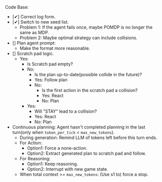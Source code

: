 Code Base:
- [✔] Correct log form.
- [✔] Switch to new seed list.
    - Problem 1: If the agent fails once, maybe POMDP is no longer the same as MDP.
    - Problem 2: Maybe optimal strategy can include collisions.
- [] Plan agent prompt:
    - Make the format more reasonable.
- [] Scratch pad logic.
    - Yes:
        - Is Scratch pad empty?
        - No: 
            - Is the plan up-to-date(possible collide in the future)?
            - Yes: Follow plan
            - No:
                - Is the first action in the scratch pad a collision?
                - Yes: React
                - No: Plan
        - Yes: 
            - Will "STAY" lead to a collision?
            - Yes: React
            - No: Plan
- Continuous planning: Agent hasn't completed planning in the last turn(only when `token_per_tick` < `max_new_tokens`). 
    - During generation: Remind LLM of tokens left before this turn ends.
    - For Action: 
        - Option1: Force a none-action.
        - Option2: Extract generated plan to scratch pad and follow.
    - For Reasoning:
        - Option1: Keep reasoning.
        - Option2: Interrupt with new game state.
    - When total context >= `max_new_tokens`: (Use s1 to) force a stop.
